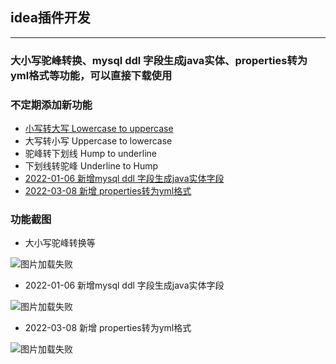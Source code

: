 ## idea插件开发

-------

### 大小写驼峰转换、mysql ddl 字段生成java实体、properties转为yml格式等功能，可以直接下载使用
### 不定期添加新功能

- [小写转大写  Lowercase to uppercase](#l2up)
- 大写转小写 Uppercase to lowercase
- 驼峰转下划线 Hump ​​to underline
- 下划线转驼峰 Underline to Hump
- [2022-01-06 新增mysql ddl 字段生成java实体字段](#m2je)
- [2022-03-08 新增 properties转为yml格式](#p2yml)


### 功能截图
- <div id="l2up">大小写驼峰转换等</div>
![图片加载失败](https://rxf113.xyz/static/ChangeCase.gif)



- <div id="m2je">2022-01-06 新增mysql ddl 字段生成java实体字段</div>
![图片加载失败](https://rxf113.xyz/static/mysql2JavaType.gif)



- <div id="p2yml">2022-03-08 新增 properties转为yml格式</div>
![图片加载失败](https://rxf113.xyz/static/properties2Yml.gif)
